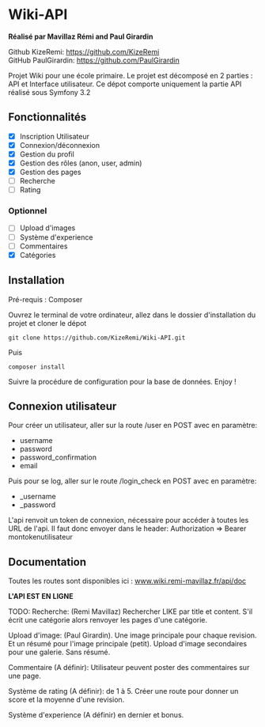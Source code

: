 Wiki-API
========

**Réalisé par Mavillaz Rémi and Paul Girardin**

Github KizeRemi: https://github.com/KizeRemi  
GitHub PaulGirardin: https://github.com/PaulGirardin

Projet Wiki pour une école primaire. Le projet est décomposé en 2 parties : API et Interface utilisateur. Ce dépot comporte uniquement la partie API réalisé sous Symfony 3.2

## Fonctionnalités

- [x] Inscription Utilisateur
- [x] Connexion/déconnexion
- [x] Gestion du profil
- [x] Gestion des rôles (anon, user, admin)
- [x] Gestion des pages
- [ ] Recherche
- [ ] Rating

### Optionnel
- [ ] Upload d'images
- [ ] Système d'experience
- [ ] Commentaires
- [x] Catégories

## Installation

Pré-requis : Composer

Ouvrez le terminal de votre ordinateur, allez dans le dossier d'installation du projet et cloner le dépot

```
git clone https://github.com/KizeRemi/Wiki-API.git

```

Puis
```
composer install

```
Suivre la procédure de configuration pour la base de données. Enjoy !

## Connexion utilisateur

Pour créer un utilisateur, aller sur la route /user en POST avec en paramètre:
- username
- password
- password_confirmation
- email

Puis pour se log, aller sur le route /login_check en POST avec en paramètre:
- _username
- _password

L'api renvoit un token de connexion, nécessaire pour accéder à toutes les URL de l'api.
Il faut donc envoyer dans le header:
Authorization => Bearer montokenutilisateur

## Documentation

Toutes les routes sont disponibles ici :
www.wiki.remi-mavillaz.fr/api/doc

**L'API EST EN LIGNE**


TODO: 
Recherche: (Remi Mavillaz)
Rechercher LIKE par title et content. S'il écrit une catégorie alors renvoyer les pages d'une catégorie.

Upload d'image: (Paul Girardin).
Une image principale pour chaque revision. Et un résumé pour l'image principale (petit).
Upload d'image secondaires pour une galerie. Sans résumé. 

Commentaire (A définir):
Utilisateur peuvent poster des commentaires sur une page.

Système de rating  (A définir):
 de 1 à 5. Créer une route pour donner un score et la moyenne d'une revision.

Système d'experience (A définir) en dernier et bonus.



